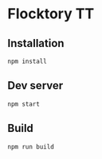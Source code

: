 # Flocktory TT

## Installation

`npm install`

## Dev server

`npm start`

## Build

`npm run build`
